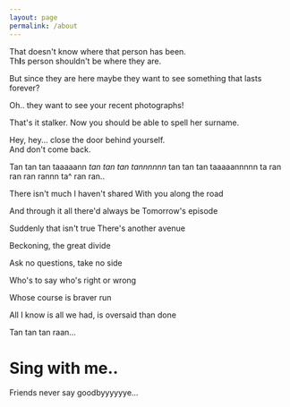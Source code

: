 ```yaml
---
layout: page
permalink: /about
---
```

That doesn't know where that person has been.<br>Th**I**s person shouldn't be where they are.

But since they are here maybe they want to see something that lasts forever?

Oh.. they want to see your recent photographs!

That's it stalker. Now you should be able to spell her surname.<br>

Hey, hey... close the door behind yourself.<br>
And don't come back.


Tan tan tan taaaaann
_tan tan tan tannnnnn_
tan tan tan taaaaannnnn
ta ran ran ran rannn ta^ ran ran..

There isn't much I haven't shared
With you along the road

And through it all there'd always be
Tomorrow's episode

Suddenly that isn't true
There's another avenue

Beckoning, the great divide

Ask no questions, take no side

Who's to say who's right or wrong

Whose course is braver run

All I know is all we had, is oversaid than done

Tan tan tan raan...

# Sing with me..

Friends never say goodbyyyyyye...
